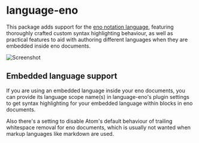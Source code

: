 # language-eno

This package adds support for the [eno notation language](https://eno-lang.org), featuring thoroughly crafted custom syntax highlighting behaviour, as well as practical features to aid with authoring different languages when they are embedded inside eno documents.

![Screenshot](https://resources.eno-lang.org/plugins/atom.png)

## Embedded language support

If you are using an embedded language inside your eno documents, you can provide its language scope name(s) in language-eno's plugin settings to get syntax highlighting for your embedded language within blocks in eno documents.

Also there's a setting to disable Atom's default behaviour of trailing whitespace removal for eno documents, which is usually not wanted when markup languages like markdown are used.
